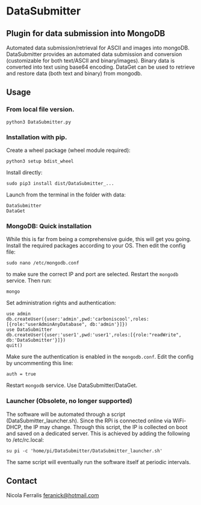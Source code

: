 # DataSubmitter
## Plugin for data submission into MongoDB
Automated data submission/retrieval for ASCII and images into mongoDB. DataSubmitter provides an automated data submission and conversion (customizable for both text/ASCII and binary/images). Binary data is converted into text using base64 encoding. DataGet can be used to retrieve and restore data (both text and binary) from mongodb. 

## Usage
### From local file version.
    python3 DataSubmitter.py
### Installation with pip. 
Create a wheel package (wheel module required):

    python3 setup bdist_wheel
    
Install directly:

    sudo pip3 install dist/DataSubmitter_...

Launch from the terminal in the folder with data:

    DataSubmitter
    DataGet
    
### MongoDB: Quick installation
While this is far from being a comprehensive guide, this will get you going. Install the required packages according to your OS. Then edit the config file:

    sudo nano /etc/mongodb.conf
    
to make sure the correct IP and port are selected. Restart the ```mongodb``` service. Then run:

    mongo

Set administration rights and authentication:

    use admin
    db.createUser({user:'admin',pwd:'carboniscool',roles:[{role:"userAdminAnyDatabase", db:'admin'}]})
    use DataSubmitter
    db.createUser({user:'user1',pwd:'user1',roles:[{role:"readWrite", db:'DataSubmitter'}]})
    quit()
    
Make sure the authentication is enabled in the ```mongodb.conf```. Edit the config by uncommenting this line:

    auth = true
    
Restart ```mongodb``` service. Use DataSubmitter/DataGet.

### Launcher (Obsolete, no longer supported)
The software will be automated through a script (DataSubmitter_launcher.sh). Since the RPi is 
connected online via WiFi-DHCP, the IP may change. Through this script, the IP is collected
on boot and saved on a dedicated server. This is achieved by adding the following to /etc/rc.local:

    su pi -c 'home/pi/DataSubmitter/DataSubmitter_launcher.sh'

The same script will eventually run the software itself at periodic intervals. 

## Contact
Nicola Ferralis <feranick@hotmail.com>
    

